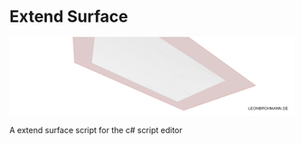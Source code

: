 # Extend Surface
![Alt text](ExtendSurface/img/extentsrf.png?raw=false "Extend Surface C# in Grasshopper/ Rhino")

A extend surface script for the c# script editor
